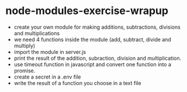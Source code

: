 # node-modules-exercise-wrapup

* create your own module for making additions, subtractions, divisions and multiplications
* we need 4 functions inside the module (add, subtract, divide and multiply)
* import the module in server.js 
* print the result of the addition, subraction, division and multiplication. 
* use timeout function in javascript and convert one function into a promise. 
* create a secret in a .env file 
* write the result of a function you choose in a text file 

